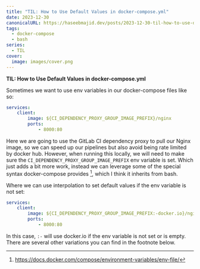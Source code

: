 ```yaml
---
title: "TIL: How to Use Default Values in docker-compose.yml"
date: 2023-12-30
canonicalURL: https://haseebmajid.dev/posts/2023-12-30-til-how-to-use-default-values-in-docker-compose-yml
tags:
  - docker-compose
  - bash
series:
  - TIL
cover:
  image: images/cover.png
---
```


**TIL: How to Use Default Values in docker-compose.yml**

Sometimes we want to use env variables in our docker-compose files like so:

```yml
services:
    client:
        image: ${CI_DEPENDENCY_PROXY_GROUP_IMAGE_PREFIX}/nginx
        ports:
            - 8000:80
```

Here we are going to use the GitLab CI dependency proxy to pull our Nginx image, so we can speed up our pipelines but 
also avoid being rate limited by docker hub. However, when running this locally, we will need to make sure the 
`CI_DEPENDENCY_PROXY_GROUP_IMAGE_PREFIX` env variable is set. Which just adds a bit more work, instead we can leverage
some of the special syntax docker-compose provides [^1], which I think it inherits from bash.

Where we can use interpolation to set default values if the env variable is not set:

```yml
services:
    client:
        image: ${CI_DEPENDENCY_PROXY_GROUP_IMAGE_PREFIX:-docker.io}/nginx
        ports:
            - 8000:80
```

In this case, `:-` will use docker.io if the env variable is not set or is empty. There are several other variations 
you can find in the footnote below.

[^1]: https://docs.docker.com/compose/environment-variables/env-file/
